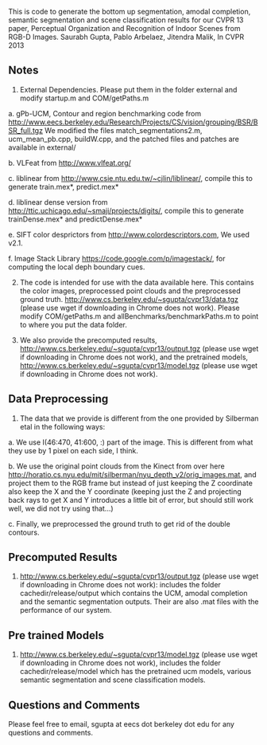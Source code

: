 This is code to generate the bottom up segmentation, amodal completion,
semantic segmentation and scene classification results for our CVPR 13 paper,
Perceptual Organization and Recognition of Indoor Scenes from RGB-D Images. 
Saurabh Gupta, Pablo Arbelaez, Jitendra Malik, In CVPR 2013

Notes
-----

1. External Dependencies. Please put them in the folder external and modify
startup.m and COM/getPaths.m

  a. gPb-UCM, Contour and region benchmarking code from 
  http://www.eecs.berkeley.edu/Research/Projects/CS/vision/grouping/BSR/BSR_full.tgz 
  We modified the files match_segmentations2.m, ucm_mean_pb.cpp, buildW.cpp,
  and the patched files and patches are available in external/ 
  
  b. VLFeat from http://www.vlfeat.org/

  c. liblinear from http://www.csie.ntu.edu.tw/~cjlin/liblinear/, compile this
  to generate train.mex*, predict.mex*

  d. liblinear dense version from
  http://ttic.uchicago.edu/~smaji/projects/digits/, compile this to generate
  trainDense.mex* and predictDense.mex*

  e. SIFT color desprictors from http://www.colordescriptors.com, We used v2.1.

  f. Image Stack Library https://code.google.com/p/imagestack/, for computing
  the local deph boundary cues.

2. The code is intended for use with the data available here. This contains the
color images, preprocessed point clouds and the preprocessed ground truth. 
http://www.cs.berkeley.edu/~sgupta/cvpr13/data.tgz (please use wget if 
downloading in Chrome does not work). Please modify COM/getPaths.m 
and allBenchmarks/benchmarkPaths.m to point to where you put the data folder. 

3. We also provide the 
precomputed results, http://www.cs.berkeley.edu/~sgupta/cvpr13/output.tgz 
(please use wget if downloading in Chrome does not work), and the pretrained 
models, http://www.cs.berkeley.edu/~sgupta/cvpr13/model.tgz (please use 
wget if downloading in Chrome does not work).

Data Preprocessing
------------------
1. The data that we provide is different from the one provided by Silberman
etal in the following ways:
  
  a. We use I(46:470, 41:600, :) part of the image. This is different from what
  they use by 1 pixel on each side, I think.
  
  b. We use the original point clouds from the Kinect from over here
  http://horatio.cs.nyu.edu/mit/silberman/nyu_depth_v2/orig_images.mat, and
  project them to the RGB frame but instead of just keeping the Z coordinate
  also keep the X and the Y coordinate (keeping just the Z and projecting back
  rays to get X and Y introduces a little bit of error, but should still work
  well, we did not try using that...)

  c. Finally, we preprocessed the ground truth to get rid of the double
  contours.

Precomputed Results
-------------------
1. http://www.cs.berkeley.edu/~sgupta/cvpr13/output.tgz (please use wget if 
downloading in Chrome does not work):
includes the folder cachedir/release/output which contains the UCM, amodal
completion and the semantic segmentation outputs. Their are also .mat files
with the performance of our system.

Pre trained Models
------------------
1. http://www.cs.berkeley.edu/~sgupta/cvpr13/model.tgz (please use wget if 
downloading in Chrome does not work), includes the folder
cachedir/release/model which has the pretrained ucm models, various semantic
segmentation and scene classification models.


Questions and Comments
----------------------
Please feel free to email, sgupta at eecs dot berkeley dot edu for any questions and
comments.
